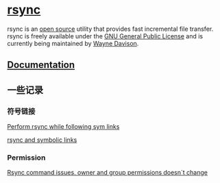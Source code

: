 # [rsync](https://rsync.samba.org/)

rsync is an [open source](http://www.opensource.org/) utility that provides fast incremental file transfer. rsync is freely available under the [GNU General Public License](https://rsync.samba.org/GPL.html) and is currently being maintained by [Wayne Davison](http://opencoder.net/).

## [Documentation](https://rsync.samba.org/documentation.html)



## 一些记录

### 符号链接

[Perform rsync while following sym links](https://serverfault.com/questions/245774/perform-rsync-while-following-sym-links)

[rsync and symbolic links](https://superuser.com/questions/799354/rsync-and-symbolic-links)

### Permission

[Rsync command issues, owner and group permissions doesn´t change](https://serverfault.com/questions/564385/rsync-command-issues-owner-and-group-permissions-doesn´t-change)
